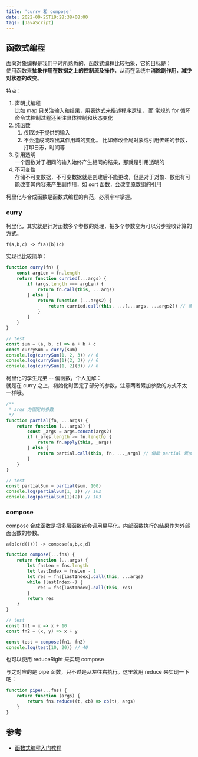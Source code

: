 ```yaml
---
title: 'curry 和 compose'
date: 2022-09-25T19:28:38+08:00
tags: [JavaScript]
---
```


## 函数式编程

面向对象编程是我们平时所熟悉的，函数式编程比较抽象，它的目标是：  
使用函数来**抽象作用在数据之上的控制流及操作**，从而在系统中**消除副作用**，**减少对状态的改变**。

特点：

1. 声明式编程  
   比如 map 只关注输入和结果，用表达式来描述程序逻辑， 而 常规的 for 循环命令式控制过程还关注具体控制和状态变化
2. 纯函数
    1. 仅取决于提供的输入
    2. 不会造成或超出其作用域的变化。 比如修改全局对象或引用传递的参数，打印日志，时间等
3. 引用透明  
   一个函数对于相同的输入始终产生相同的结果，那就是引用透明的
4. 不可变性  
   存储不可变数据，不可变数据就是创建后不能更改，但是对于对象、数组有可能改变其内容来产生副作用，如 sort 函数，会改变原数组的引用

柯里化与合成函数是函数式编程的典范，必须牢牢掌握。

### curry

柯里化，其实就是针对函数多个参数的处理，把多个参数变为可以分步接收计算的方式。

`f(a,b,c) -> f(a)(b)(c)`

实现也比较简单：

```js {lineNos=false}
function curry(fn) {
    const argLen = fn.length
    return function curried(...args) {
        if (args.length === argLen) {
            return fn.call(this, ...args)
        } else {
            return function (...args2) {
                return curried.call(this, ...[...args, ...args2]) // 累加参数
            }
        }
    }
}

// test
const sum = (a, b, c) => a + b + c
const currySum = curry(sum)
console.log(currySum(1, 2, 3)) // 6
console.log(currySum(1)(2, 3)) // 6
console.log(currySum(1, 2)(3)) // 6
```

柯里化的孪生兄弟 -- 偏函数，个人见解：  
就是在 curry 之上，初始化时固定了部分的参数，注意两者累加参数的方式不太一样哦。

```js {lineNos=false}
/**
 * args 为固定的参数
 */
function partial(fn, ...args) {
    return function (...args2) {
        const _args = args.concat(args2)
        if (_args.length >= fn.length) {
            return fn.apply(this, _args)
        } else {
            return partial.call(this, fn, ..._args) // 借助 partial 累加参数
        }
    }
}

// test
const partialSum = partial(sum, 100)
console.log(partialSum(1, 1)) // 102
console.log(partialSum(1)(2)) // 103
```

### compose

compose 合成函数是把多层函数嵌套调用扁平化，内部函数执行的结果作为外部面函数的参数。

`a(b(c(d()))) -> compose(a,b,c,d)`

```js {lineNos=false}
function compose(...fns) {
    return function (...args) {
        let fnsLen = fns.length
        let lastIndex = fnsLen - 1
        let res = fns[lastIndex].call(this, ...args)
        while (lastIndex--) {
            res = fns[lastIndex].call(this, res)
        }
        return res
    }
}

// test
const fn1 = x => x + 10
const fn2 = (x, y) => x + y

const test = compose(fn1, fn2)
console.log(test(10, 20)) // 40
```

也可以使用 reduceRight 来实现 compose

与之对应的是 pipe 函数，只不过是从左往右执行。这里就用 reduce 来实现一下吧：

```js {lineNos=false}
function pipe(...fns) {
    return function (args) {
        return fns.reduce((t, cb) => cb(t), args)
    }
}
```

## 参考

-   [函数式编程入门教程](http://www.ruanyifeng.com/blog/2017/02/fp-tutorial.html)
